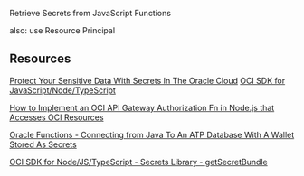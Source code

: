 Retrieve Secrets from JavaScript Functions

also: use Resource Principal


## Resources

[Protect Your Sensitive Data With Secrets In The Oracle Cloud](https://blogs.oracle.com/developers/protect-your-sensitive-data-with-secrets-in-the-oracle-cloud)
[OCI SDK for JavaScript/Node/TypeScript](https://blogs.oracle.com/developers/oci-sdk-for-typescript-is-now-available-heres-how-to-use-it)

[How to Implement an OCI API Gateway Authorization Fn in Node.js that Accesses OCI Resources](https://www.ateam-oracle.com/how-to-implement-an-oci-api-gateway-authorization-fn-in-nodejs-that-accesses-oci-resources)

[Oracle Functions - Connecting from Java To An ATP Database With A Wallet Stored As Secrets](https://blogs.oracle.com/developers/oracle-functions-connecting-to-an-atp-database-with-a-wallet-stored-as-secrets)

[OCI SDK for Node/JS/TypeScript - Secrets Library - getSecretBundle](https://docs.cloud.oracle.com/en-us/iaas/tools/typescript/1.2.0/classes/_secrets_lib_client_.secretsclient.html)
